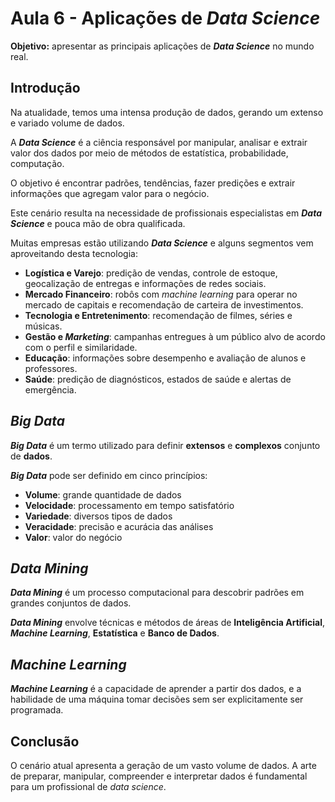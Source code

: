 # Aula 6 - Aplicações de *Data Science*

**Objetivo:** apresentar as principais aplicações de ***Data Science*** no mundo real.

## Introdução

Na atualidade, temos uma intensa produção de dados, gerando um extenso e variado volume de dados.

A ***Data Science*** é a ciência responsável por manipular, analisar e extrair valor dos dados por meio de métodos de estatística, probabilidade, computação. 

O objetivo é encontrar padrões,  tendências, fazer predições e extrair informações que agregam valor para o negócio.

Este cenário resulta na necessidade de profissionais especialistas em ***Data Science*** e pouca mão de obra qualificada.

Muitas empresas estão utilizando ***Data Science*** e alguns segmentos vem aproveitando desta tecnologia:

- **Logística e Varejo**: predição de vendas, controle de estoque, geocalização de entregas e informações de redes sociais.
- **Mercado Financeiro**: robôs com *machine learning* para operar no mercado de capitais e recomendação de carteira de investimentos.
- **Tecnologia e Entretenimento**: recomendação de filmes, séries e músicas.
- **Gestão e *Marketing***: campanhas entregues à um público alvo de acordo com o perfil e similaridade.
- **Educação**: informações sobre desempenho e avaliação de alunos e professores.
- **Saúde**: predição de diagnósticos, estados de saúde e alertas de emergência.

## *Big Data*

***Big Data*** é um termo utilizado para definir **extensos** e **complexos** conjunto de **dados**.

***Big Data*** pode ser definido em cinco princípios:

- **Volume**: grande quantidade de dados
- **Velocidade**: processamento em tempo satisfatório
- **Variedade**: diversos tipos de dados
- **Veracidade**: precisão e acurácia das análises
- **Valor**: valor do negócio

## *Data Mining*

***Data Mining*** é um processo computacional para descobrir padrões em grandes conjuntos de dados.

***Data Mining*** envolve técnicas e métodos de áreas de **Inteligência Artificial**, ***Machine Learning***, **Estatística** e **Banco de Dados**.

## *Machine Learning*

***Machine Learning*** é a capacidade de aprender a partir dos dados, e a habilidade de uma máquina tomar decisões sem ser explicitamente ser programada.

## Conclusão

O cenário atual apresenta a geração de um vasto volume de dados. A arte de preparar, manipular, compreender e interpretar dados é fundamental para um profissional de *data science*.
